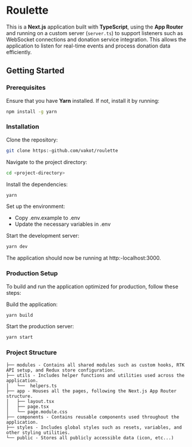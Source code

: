# Roulette

This is a **Next.js** application built with **TypeScript**, using the **App Router** and running on a custom server (`server.ts`) to support listeners such as WebSocket connections and donation service integration. This allows the application to listen for real-time events and process donation data efficiently.

## Getting Started

### Prerequisites

Ensure that you have **Yarn** installed. If not, install it by running:

```bash
npm install -g yarn
```

### Installation

Clone the repository:

```bash
git clone https:-github.com/vakot/roulette
```

Navigate to the project directory:

```bash
cd <project-directory>
```

Install the dependencies:

```bash
yarn
```

Set up the environment:

- Copy .env.example to .env
- Update the necessary variables in .env

Start the development server:

```bash
yarn dev
```

The application should now be running at http:-localhost:3000.

### Production Setup

To build and run the application optimized for production, follow these steps:

Build the application:

```bash
yarn build
```

Start the production server:

```bash
yarn start
```

### Project Structure

```
├── modules - Contains all shared modules such as custom hooks, RTK API setup, and Redux store configuration.
├── utils - Includes helper functions and utilities used across the application.
│   └──  helpers.ts
├── app - Houses all the pages, following the Next.js App Router structure.
│   ├── layout.tsx
│   ├── page.tsx
│   └── page.module.css
├── components - Contains reusable components used throughout the application.
├── styles - Includes global styles such as resets, variables, and other styling utilities.
└── public - Stores all publicly accessible data (icon, etc...)
```
